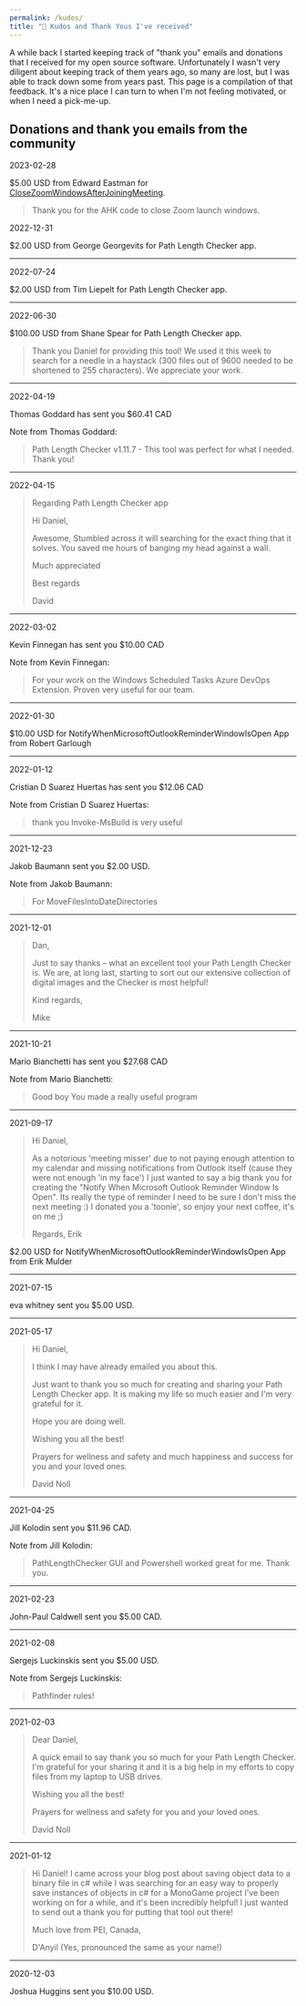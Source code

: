 ```yaml
---
permalink: /kudos/
title: "🙏 Kudos and Thank Yous I've received"
---
```


A while back I started keeping track of "thank you" emails and donations that I received for my open source software.
Unfortunately I wasn't very diligent about keeping track of them years ago, so many are lost, but I was able to track down some from years past.
This page is a compilation of that feedback.
It's a nice place I can turn to when I'm not feeling motivated, or when I need a pick-me-up.

## Donations and thank you emails from the community

2023-02-28

$5.00 USD from Edward Eastman for [CloseZoomWindowsAfterJoiningMeeting](https://github.com/deadlydog/CloseZoomWindowsAfterJoiningMeeting).

> Thank you for the AHK code to close Zoom launch windows.

2022-12-31

$2.00 USD from George Georgevits for Path Length Checker app.

---

2022-07-24

$2.00 USD from Tim Liepelt for Path Length Checker app.

---

2022-06-30

$100.00 USD from Shane Spear for Path Length Checker app.

> Thank you Daniel for providing this tool!
> We used it this week to search for a needle in a haystack (300 files out of 9600 needed to be shortened to 255 characters).
> We appreciate your work.

---

2022-04-19

Thomas Goddard has sent you $60.41 CAD

Note from Thomas Goddard:

> Path Length Checker v1.11.7 - This tool was perfect for what I needed.
> Thank you!

---

2022-04-15

> Regarding Path Length Checker app
>
> Hi Daniel,
>
> Awesome,
> Stumbled across it will searching for the exact thing that it solves.
> You saved me hours of banging my head against a wall.
>
> Much appreciated
>
> Best regards
>
> David

---

2022-03-02

Kevin Finnegan has sent you $10.00 CAD

Note from Kevin Finnegan:

> For your work on the Windows Scheduled Tasks Azure DevOps Extension.
> Proven very useful for our team.

---

2022-01-30

$10.00 USD for NotifyWhenMicrosoftOutlookReminderWindowIsOpen App from Robert Garlough

---

2022-01-12

Cristian D Suarez Huertas has sent you $12.06 CAD

Note from Cristian D Suarez Huertas:

> thank you Invoke-MsBuild is very useful

---

2021-12-23

Jakob Baumann sent you $2.00 USD.

Note from Jakob Baumann:

> For MoveFilesIntoDateDirectories

---

2021-12-01

> Dan,
>
> Just to say thanks – what an excellent tool your Path Length Checker is.
> We are, at long last, starting to sort out our extensive collection of digital images and the Checker is most helpful!
>
> Kind regards,
>
> Mike

---

2021-10-21

Mario Bianchetti has sent you $27.68 CAD

Note from Mario Bianchetti:

> Good boy You made a really useful program

---

2021-09-17

> Hi Daniel,
>
> As a notorious 'meeting misser' due to not paying enough attention to my calendar and missing notifications from Outlook itself (cause they were not enough 'in my face') I just wanted to say a big thank you for creating the "Notify When Microsoft Outlook Reminder Window Is Open".
> Its really the type of reminder I need to be sure I don't miss the next meeting :)
> I donated you a 'toonie', so enjoy your next coffee, it's on me ;)
>
> Regards, Erik

$2.00 USD for NotifyWhenMicrosoftOutlookReminderWindowIsOpen App from Erik Mulder

---

2021-07-15

eva whitney sent you $5.00 USD.

---

2021-05-17

> Hi Daniel,
>
> I think I may have already emailed you about this.
>
> Just want to thank you so much for creating and sharing your Path Length Checker app.
> It is making my life so much easier and I'm very grateful for it.
>
> Hope you are doing well.
>
> Wishing you all the best!
>
> Prayers for wellness and safety and much happiness and success for you and your loved ones.
>
> David Noll

---

2021-04-25

Jill Kolodin sent you $11.96 CAD.

Note from Jill Kolodin:

> PathLengthChecker GUI and Powershell worked great for me. Thank you.

---

2021-02-23

John-Paul Caldwell sent you $5.00 CAD.

---

2021-02-08

Sergejs Luckinskis sent you $5.00 USD.

Note from Sergejs Luckinskis:

> Pathfinder rules!

---

2021-02-03

> Dear Daniel,
>
> A quick email to say thank you so much for your Path Length Checker.
> I'm grateful for your sharing it and it is a big help in my efforts to copy files from my laptop to USB drives.
>
> Wishing you all the best!
>
> Prayers for wellness and safety for you and your loved ones.
>
> David Noll

---

2021-01-12

> Hi Daniel!
> I came across your blog post about saving object data to a binary file in c# while I was searching for an easy way to properly save instances of objects in c# for a MonoGame project I've been working on for a while, and it's been incredibly helpful!
> I just wanted to send out a thank you for putting that tool out there!
>
> Much love from PEI, Canada,
>
> D'Anyil (Yes, pronounced the same as your name!)

---

2020-12-03

Joshua Huggins sent you $10.00 USD.
